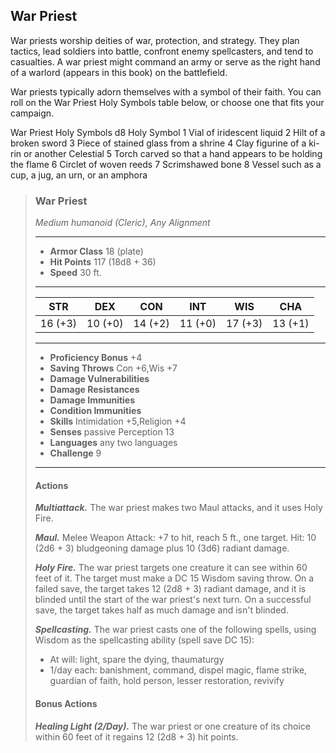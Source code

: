 ## War Priest
War priests worship deities of war, protection, and strategy. They plan tactics, lead soldiers into battle, confront enemy spellcasters, and tend to casualties. A war priest might command an army or serve as the right hand of a warlord (appears in this book) on the battlefield.

War priests typically adorn themselves with a symbol of their faith. You can roll on the War Priest Holy Symbols table below, or choose one that fits your campaign.

War Priest Holy Symbols
d8	Holy Symbol
1	Vial of iridescent liquid
2	Hilt of a broken sword
3	Piece of stained glass from a shrine
4	Clay figurine of a ki-rin or another Celestial
5	Torch carved so that a hand appears to be holding the flame
6	Circlet of woven reeds
7	Scrimshawed bone
8	Vessel such as a cup, a jug, an urn, or an amphora

>### War Priest
>*Medium humanoid  (Cleric), Any Alignment*
>___
>- **Armor Class** 18 (plate)
>- **Hit Points** 117 (18d8 + 36)
>- **Speed** 30 ft.
>___
>|**STR**|**DEX**|**CON**|**INT**|**WIS**|**CHA**|
>|:---:|:---:|:---:|:---:|:---:|:---:|
>|16 (+3)|10 (+0)|14 (+2)|11 (+0)|17 (+3)|13 (+1)|
>
>___
>- **Proficiency Bonus** +4
>- **Saving Throws** Con +6,Wis +7
>- **Damage Vulnerabilities** 
>- **Damage Resistances** 
>- **Damage Immunities** 
>- **Condition Immunities** 
>- **Skills** Intimidation +5,Religion +4
>- **Senses** passive Perception 13
>- **Languages** any two languages
>- **Challenge** 9
>___
>#### Actions
>***Multiattack.*** The war priest makes two Maul attacks, and it uses Holy Fire.
>
>***Maul.*** Melee Weapon Attack: +7 to hit, reach 5 ft., one target. Hit: 10 (2d6 + 3) bludgeoning damage plus 10 (3d6) radiant damage.
>
>***Holy Fire.*** The war priest targets one creature it can see within 60 feet of it. The target must make a DC 15 Wisdom saving throw. On a failed save, the target takes 12 (2d8 + 3) radiant damage, and it is blinded until the start of the war priest's next turn. On a successful save, the target takes half as much damage and isn't blinded.
>
>***Spellcasting.*** The war priest casts one of the following spells, using Wisdom as the spellcasting ability (spell save DC 15):
>* At will: light, spare the dying, thaumaturgy
>* 1/day each: banishment, command, dispel magic, flame strike, guardian of faith, hold person, lesser restoration, revivify
>
>#### Bonus Actions
>***Healing Light (2/Day).*** The war priest or one creature of its choice within 60 feet of it regains 12 (2d8 + 3) hit points.
>
